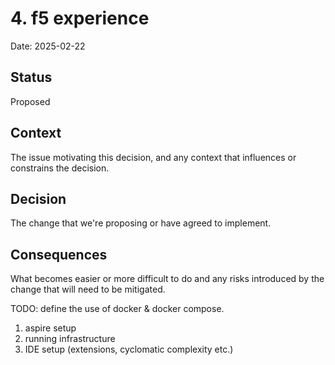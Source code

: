 # 4. f5 experience

Date: 2025-02-22

## Status

Proposed

## Context

The issue motivating this decision, and any context that influences or constrains the decision.

## Decision

The change that we're proposing or have agreed to implement.

## Consequences

What becomes easier or more difficult to do and any risks introduced by the change that will need to be mitigated.


TODO: define the use of docker & docker compose.
1. aspire setup
2. running infrastructure
3. IDE setup (extensions, cyclomatic complexity etc.)